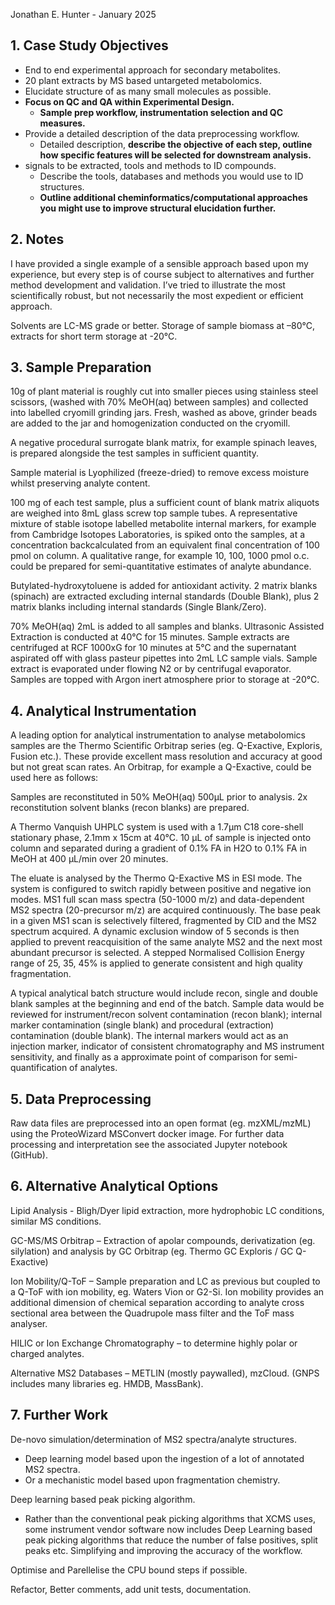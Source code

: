 Jonathan E. Hunter - January 2025

## 1. Case Study Objectives
- End to end experimental approach for secondary metabolites.
- 20 plant extracts by MS based untargeted metabolomics.
- Elucidate structure of as many small molecules as possible.
- **Focus on QC and QA within Experimental Design.**
    - **Sample prep workflow, instrumentation selection and QC measures.**
- Provide a detailed description of the data preprocessing workflow.
    - Detailed description, **describe the objective of each step, outline how specific features will be selected for downstream analysis.**  
- signals to be extracted, tools and methods to ID compounds.
    - Describe the tools, databases and methods you would use to ID structures.    
    - **Outline additional cheminformatics/computational approaches you might use to improve structural elucidation further.**  

## 2. Notes
I have provided a single example of a sensible approach based upon my experience, but every step is of course subject to alternatives and further method development and validation. I’ve tried to illustrate the most scientifically robust, but not necessarily the most expedient or efficient approach.

Solvents are LC-MS grade or better. Storage of sample biomass at –80°C, extracts for short term storage at -20°C.

## 3. Sample Preparation
10g of plant material is roughly cut into smaller pieces using stainless steel scissors, (washed with 70% MeOH(aq) between samples) and collected into labelled cryomill grinding jars. Fresh, washed as above, grinder beads are added to the jar and homogenization conducted on the cryomill.

A negative procedural surrogate blank matrix, for example spinach leaves, is prepared alongside the test samples in sufficient quantity.

Sample material is Lyophilized (freeze-dried) to remove excess moisture whilst preserving analyte content.

100 mg of each test sample, plus a sufficient count of blank matrix aliquots are weighed into 8mL glass screw top sample tubes. A representative mixture of stable isotope labelled metabolite internal markers, for example from Cambridge Isotopes Laboratories, is spiked onto the samples, at a concentration backcalculated from an equivalent final concentration of 100 pmol on column. A qualitative range, for example 10, 100, 1000 pmol o.c. could be prepared for semi-quantitative estimates of analyte abundance.

Butylated-hydroxytoluene is added for antioxidant activity. 2 matrix blanks (spinach) are extracted excluding internal standards (Double Blank), plus 2 matrix blanks including internal standards (Single Blank/Zero).

70% MeOH(aq) 2mL is added to all samples and blanks. Ultrasonic Assisted Extraction is conducted at 40°C for 15 minutes. Sample extracts are centrifuged at RCF 1000xG for 10 minutes at 5°C and the supernatant aspirated off with glass pasteur pipettes into 2mL LC sample vials. Sample extract is evaporated under flowing N2 or by centrifugal evaporator. Samples are topped with Argon inert atmosphere prior to storage at -20°C.

## 4. Analytical Instrumentation
A leading option for analytical instrumentation to analyse metabolomics samples are the Thermo Scientific Orbitrap series (eg. Q-Exactive, Exploris, Fusion etc.). These provide excellent mass resolution and accuracy at good but not great scan rates. An Orbitrap, for example a Q-Exactive, could be used here as follows:

Samples are reconstituted in 50% MeOH(aq) 500µL prior to analysis. 2x reconstitution solvent blanks (recon blanks) are prepared.

A Thermo Vanquish UHPLC system is used with a 1.7µm C18 core-shell stationary phase, 2.1mm x 15cm at 40°C. 10 µL of sample is injected onto column and separated during a gradient of 0.1% FA in H2O to 0.1% FA in MeOH at 400 µL/min over 20 minutes.

The eluate is analysed by the Thermo Q-Exactive MS in ESI mode. The system is configured to switch rapidly between positive and negative ion modes. MS1 full scan mass spectra (50-1000 m/z) and data-dependent MS2 spectra (20-precursor m/z) are acquired continuously. The base peak in a given MS1 scan is selectively filtered, fragmented by CID and the MS2 spectrum acquired. A dynamic exclusion window of 5 seconds is then applied to prevent reacquisition of the same analyte MS2 and the next most abundant precursor is selected. A stepped Normalised Collision Energy range of 25, 35, 45% is applied to generate consistent and high quality fragmentation.

A typical analytical batch structure would include recon, single and double blank samples at the beginning and end of the batch. Sample data would be reviewed for instrument/recon solvent contamination (recon blank); internal marker contamination (single blank) and procedural (extraction) contamination (double blank). The internal markers would act as an injection marker, indicator of consistent chromatography and MS instrument sensitivity, and finally as a approximate point of comparison for semi-quantification of analytes.

## 5. Data Preprocessing
Raw data files are preprocessed into an open format (eg. mzXML/mzML) using the ProteoWizard MSConvert docker image. For further data processing and interpretation see the associated Jupyter notebook (GitHub).

## 6. Alternative Analytical Options
Lipid Analysis - Bligh/Dyer lipid extraction, more hydrophobic LC conditions, similar MS conditions.

GC-MS/MS Orbitrap – Extraction of apolar compounds, derivatization (eg. silylation) and analysis by GC Orbitrap (eg. Thermo GC Exploris / GC Q-Exactive)

Ion Mobility/Q-ToF – Sample preparation and LC as previous but coupled to a Q-ToF with ion mobility, eg. Waters Vion or G2-Si. Ion mobility provides an additional dimension of chemical separation according to analyte cross sectional area between the Quadrupole mass filter and the ToF mass analyser.

HILIC or Ion Exchange Chromatography – to determine highly polar or charged analytes.

Alternative MS2 Databases – METLIN (mostly paywalled), mzCloud. (GNPS includes many libraries eg. HMDB, MassBank).

## 7. Further Work
De-novo simulation/determination of MS2 spectra/analyte structures.
- Deep learning model based upon the ingestion of a lot of annotated MS2 spectra.
- Or a mechanistic model based upon fragmentation chemistry.  

Deep learning based peak picking algorithm.
- Rather than the conventional peak picking algorithms that XCMS uses, some instrument vendor software now includes Deep Learning based peak picking algorithms that reduce the number of false positives, split peaks etc. Simplifying and improving the accuracy of the workflow.

Optimise and Parellelise the CPU bound steps if possible.

Refactor, Better comments, add unit tests, documentation.
